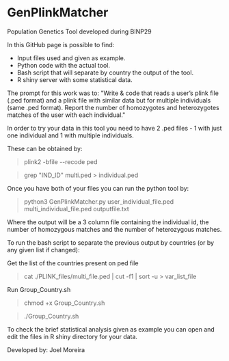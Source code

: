 # GenPlinkMatcher
Population Genetics Tool developed during BINP29

In this GitHub page is possible to find:
- Input files used and given as example.
- Python code with the actual tool.
- Bash script that will separate by country the output of the tool.
- R shiny server with some statistical data.


The prompt for this work was to:
"Write & code that reads a user’s plink file (.ped format) and a plink file with similar data but for multiple individuals (same .ped format). Report the number of homozygotes and heterozygotes matches of the user with each individual."

In order to try your data in this tool you need to have 2 .ped files - 1 with just one individual and 1 with multiple individuals.

These can be obtained by: 
  > plink2 -bfile <Name> --recode ped
  
  > grep "IND_ID" multi.ped > individual.ped
  
  Once you have both of your files you can run the python tool by:
  > python3 GenPlinkMatcher.py user_individual_file.ped multi_individual_file.ped outputfile.txt
  
  Where the output will be a 3 column file containing the individual id, the number of homozygous matches and the number of heterozygous matches.
  
  To run the bash script to separate the previous output by countries (or by any given list if changed):

Get the list of the countries present on ped file
> cat ./PLINK_files/multi_file.ped | cut -f1 | sort -u > var_list_file

Run Group_Country.sh
> chmod +x Group_Country.sh

> ./Group_Country.sh


To check the brief statistical analysis given as example you can open and edit the files in R shiny directory for your data.

Developed by: Joel Moreira
